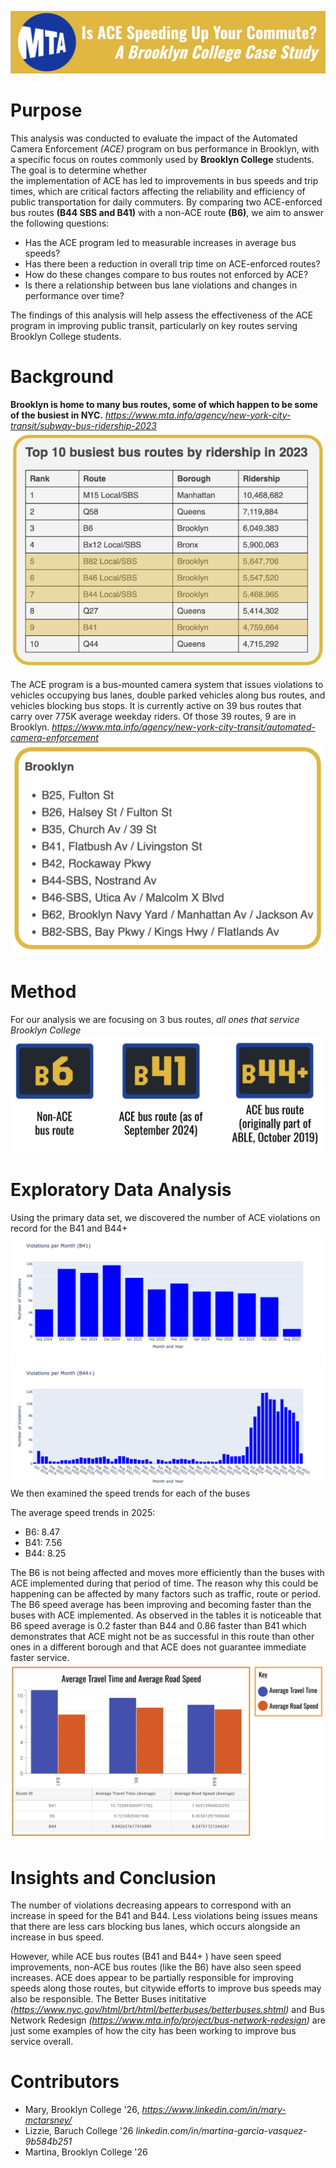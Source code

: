 ![Project Header](/images/mm_header.png)

# Purpose
This analysis was conducted to evaluate the impact of the Automated Camera Enforcement *(ACE)* program on bus performance 
in Brooklyn, with a specific focus on routes commonly used by **Brooklyn College** students. The goal is to determine whether  
the implementation of ACE has led to improvements in bus speeds and trip times, which are critical factors affecting the 
reliability and efficiency of public transportation for daily commuters.
By comparing two ACE-enforced bus routes **(B44 SBS and B41)** with a non-ACE route **(B6)**, we aim to answer the following questions:  
- Has the ACE program led to measurable increases in average bus speeds?
- Has there been a reduction in overall trip time on ACE-enforced routes?
- How do these changes compare to bus routes not enforced by ACE?
- Is there a relationship between bus lane violations and changes in performance over time?


The findings of this analysis will help assess the effectiveness of the ACE program in improving public transit, particularly on key routes
serving Brooklyn College students.

# Background
**Brooklyn is home to many bus routes, some of which happen to be some of the busiest in NYC.**
*https://www.mta.info/agency/new-york-city-transit/subway-bus-ridership-2023*
![Table showing busiest bus routes](/images/busy.png)

The ACE program is a bus-mounted camera system that issues violations to vehicles occupying bus lanes, double parked vehicles along bus routes, and vehicles blocking bus stops. It is currently active on 39 bus routes that carry over 775K average weekday riders. Of those 39 routes, 9 are in Brooklyn. 
*https://www.mta.info/agency/new-york-city-transit/automated-camera-enforcement*
![List showing ACE routes in Brooklyn](/images/ace_bk.png)

# Method
For our analysis we are focusing on 3 bus routes, *all ones that service Brooklyn College*
![B6, B41, B44+](/images/buses.png)

# Exploratory Data Analysis
Using the primary data set, we discovered the number of ACE violations on record for the B41 and B44+
![B41 ACE](/images/b41ace.png)
![B44+ ACE](/images/b44ace.png)
We then examined the speed trends for each of the buses

The average speed trends in 2025:
- B6: 8.47 
- B41: 7.56
- B44: 8.25 

The B6 is not being affected and moves more efficiently than the buses with ACE implemented during that period of time. The reason why this could be happening can be affected by many factors such as traffic, route or period. The B6  speed average has been improving and becoming faster than the buses with ACE implemented. As observed in the tables it is noticeable that B6 speed average is 0.2 faster than B44 and 0.86 faster than B41 which demonstrates that ACE might not be as successful in this route than other ones in a different borough and that ACE does not guarantee immediate faster service.
![Speed Comparison](/images/speed_travel.png)


# Insights and Conclusion
The number of violations decreasing appears to correspond with an increase in speed for the B41 and B44. Less violations being issues means that there are less cars blocking bus lanes, which occurs alongside an increase in bus speed. 

However, while ACE bus routes (B41 and B44+ ) have seen speed improvements, non-ACE bus routes (like the B6) have also seen speed increases. ACE does appear to be partially responsible for improving speeds along those routes, but citywide efforts to improve bus speeds may also be responsible. The Better Buses inititative *(https://www.nyc.gov/html/brt/html/betterbuses/betterbuses.shtml)* and Bus Network Redesign *(https://www.mta.info/project/bus-network-redesign)* are just some examples of how the city has been working to improve bus service overall. 

# Contributors
- Mary, Brooklyn College '26, *https://www.linkedin.com/in/mary-mctarsney/*
- Lizzie, Baruch College '26 *linkedin.com/in/martina-garcia-vasquez-9b584b251*
- Martina, Brooklyn College '26
